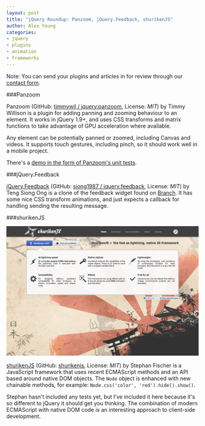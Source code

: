 ```yaml
---
layout: post
title: "jQuery Roundup: Panzoom, jQuery.Feedback, shurikenJS"
author: Alex Young
categories:
- jquery
- plugins
- animation
- frameworks
---
```


<div class="intro">
Note: You can send your plugins and articles in for review through our <a href="/contact.html">contact form</a>.
</div>

###Panzoom

Panzoom (GitHub: [timmywil / jquery.panzoom](https://github.com/timmywil/jquery.panzoom/), License: _MIT_) by Timmy Willison is a plugin for adding panning and zooming behaviour to an element.  It works in jQuery 1.9+, and uses CSS transforms and matrix functions to take advantage of GPU acceleration where available.

Any element can be potentially panned or zoomed, including Canvas and videos.  It supports touch gestures, including pinch, so it should work well in a mobile project.

There's a [demo in the form of Panzoom's unit tests](http://timmywil.github.com/jquery.panzoom/test/).

###jQuery.Feedback

[jQuery.Feedback](http://siong1987.com/jquery.feedback/) (GitHub: [siong1987 / jquery.feedback](https://github.com/siong1987/jquery.feedback), License: _MIT_) by Teng Siong Ong is a clone of the feedback widget found on [Branch](http://branch.com/).  It has some nice CSS transform animations, and just expects a callback for handling sending the resulting message.

###shurikenJS

![shurikenJS](/images/posts/shuriken.png)

[shurikenJS](http://shurikenjs.com/) (GitHub: [shurikenjs](https://github.com/shurikenjs), License: _MIT_) by Stephan Fischer is a JavaScript framework that uses recent ECMAScript methods and an API based around native DOM objects.  The `Node` object is enhanced with new chainable methods, for example: `Node.css('color', 'red').hide().show()`.

Stephan hasn't included any tests yet, but I've included it here because it's so different to jQuery it should get you thinking.  The combination of modern ECMAScript with native DOM code is an interesting approach to client-side development.
